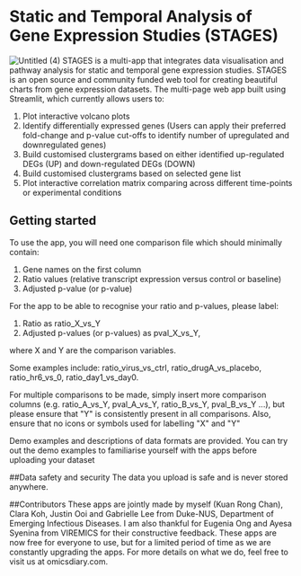 # Static and Temporal Analysis of Gene Expression Studies (STAGES)
![Untitled (4)](https://user-images.githubusercontent.com/91276553/141084154-7d84695a-b220-43c5-bd41-08a38fd0ec70.png)
STAGES is a multi-app that integrates data visualisation and pathway analysis for static and temporal gene expression studies. STAGES is an open source and community funded web tool for creating beautiful charts from gene expression datasets. The multi-page web app built using Streamlit, which currently allows users to:
1. Plot interactive volcano plots
2. Identify differentially expressed genes (Users can apply their preferred fold-change and p-value cut-offs to identify number of upregulated and downregulated genes)
3. Build customised clustergrams based on either identified up-regulated DEGs (UP) and down-regulated DEGs (DOWN)
4. Build customised clustergrams based on selected gene list
5. Plot interactive correlation matrix comparing across different time-points or experimental conditions

## Getting started
To use the app, you will need one comparison file which should minimally contain:
1. Gene names on the first column
2. Ratio values (relative transcript expression versus control or baseline)
3. Adjusted p-value (or p-value)

For the app to be able to recognise your ratio and p-values, please label:
1. Ratio as ratio_X_vs_Y
2. Adjusted p-values (or p-values) as pval_X_vs_Y,

where X and Y are the comparison variables. 

Some examples include: ratio_virus_vs_ctrl, ratio_drugA_vs_placebo, ratio_hr6_vs_0, ratio_day1_vs_day0. 

For multiple comparisons to be made, simply insert more comparison columns (e.g. ratio_A_vs_Y, pval_A_vs_Y, ratio_B_vs_Y, pval_B_vs_Y ...), but please ensure that  "Y" is consistently present in all comparisons. Also, ensure that no icons or symbols used for labelling "X" and "Y"

Demo examples and descriptions of data formats are provided. You can try out the demo examples to familiarise yourself with the apps before uploading your dataset

##Data safety and security
The data you upload is safe and is never stored anywhere.

##Contributors
These apps are jointly made by myself (Kuan Rong Chan), Clara Koh, Justin Ooi and Gabrielle Lee from Duke-NUS, Department of Emerging Infectious Diseases. I am also thankful for Eugenia Ong and Ayesa Syenina from VIREMICS for their constructive feedback. These apps are now free for everyone to use, but for a limited period of time as we are constantly upgrading the apps. For more details on what we do, feel free to visit us at omicsdiary.com.
